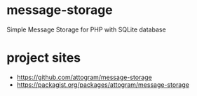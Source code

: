 # message-storage
Simple Message Storage for PHP with SQLite database

# project sites
* https://github.com/attogram/message-storage
* https://packagist.org/packages/attogram/message-storage
